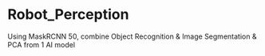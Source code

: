# Robot_Perception
Using MaskRCNN 50, combine Object Recognition &amp; Image Segmentation &amp; PCA from 1 AI model 
